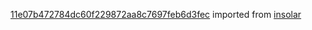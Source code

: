 [11e07b472784dc60f229872aa8c7697feb6d3fec](https://github.com/insolar/insolar/commit/11e07b472784dc60f229872aa8c7697feb6d3fec) imported from [insolar](https://github.com/insolar/insolar)
